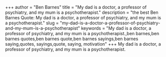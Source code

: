 +++
author = "Ben Barnes"
title = "My dad is a doctor, a professor of psychiatry, and my mum is a psychotherapist."
description = "the best Ben Barnes Quote: My dad is a doctor, a professor of psychiatry, and my mum is a psychotherapist."
slug = "my-dad-is-a-doctor-a-professor-of-psychiatry-and-my-mum-is-a-psychotherapist"
keywords = "My dad is a doctor, a professor of psychiatry, and my mum is a psychotherapist.,ben barnes,ben barnes quotes,ben barnes quote,ben barnes sayings,ben barnes saying,quotes, sayings,quote, saying, motivation"
+++
My dad is a doctor, a professor of psychiatry, and my mum is a psychotherapist.
